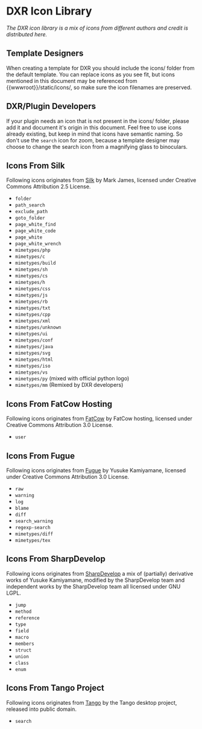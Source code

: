 DXR Icon Library
================
_The DXR icon library is a mix of icons from different authors and credit is distributed here._


Template Designers
------------------
When creating a template for DXR you should include the icons/ folder from the
default template. You can replace icons as you see fit, but icons mentioned in
this document may be referenced from {{wwwroot}}/static/icons/, so make sure
the icon filenames are preserved.


DXR/Plugin Developers
---------------------
If your plugin needs an icon that is not present in the icons/ folder,
please add it and document it's origin in this document.
Feel free to use icons already existing, but keep in mind that icons have
semantic naming. So don't use the `search` icon for zoom, because a template
designer may choose to change the search icon from a magnifying glass to
binoculars.


Icons From Silk
---------------------------------
Following icons originates from [Silk](http://www.famfamfam.com/lab/icons/silk/) 
by Mark James, licensed under Creative Commons Attribution 2.5 License.

 - `folder`
 - `path_search`
 - `exclude_path`
 - `goto_folder`
 - `page_white_find`
 - `page_white_code`
 - `page_white`
 - `page_white_wrench`
 - `mimetypes/php`
 - `mimetypes/c`
 - `mimetypes/build`
 - `mimetypes/sh`
 - `mimetypes/cs`
 - `mimetypes/h`
 - `mimetypes/css`
 - `mimetypes/js`
 - `mimetypes/rb`
 - `mimetypes/txt`
 - `mimetypes/cpp`
 - `mimetypes/xml`
 - `mimetypes/unknown`
 - `mimetypes/ui`
 - `mimetypes/conf`
 - `mimetypes/java`
 - `mimetypes/svg`
 - `mimetypes/html`
 - `mimetypes/iso`
 - `mimetypes/vs`
 - `mimetypes/py` (mixed with official python logo)
 - `mimetypes/mm` (Remixed by DXR developers)

Icons From FatCow Hosting
-------------------------
Following icons originates from [FatCow](http://www.fatcow.com/free-icons)
by FatCow hosting, licensed under Creative Commons Attribution 3.0 License.

 - `user`


Icons From Fugue
----------------
Following icons originates from [Fugue](http://p.yusukekamiyamane.com/)
by Yusuke Kamiyamane, licensed under Creative Commons Attribution 3.0 License.

 - `raw`
 - `warning`
 - `log`
 - `blame`
 - `diff`
 - `search_warning`
 - `regexp-search`
 - `mimetypes/diff`
 - `mimetypes/tex`


Icons From SharpDevelop
-----------------------
Following icons originates from 
[SharpDevelop](http://www.icsharpcode.net/OpenSource/SD/) a mix of (partially)
derivative works of Yusuke Kamiyamane, modified by the SharpDevelop team and
independent works by the SharpDevelop team all licensed under GNU LGPL.

 - `jump`
 - `method`
 - `reference`
 - `type`
 - `field`
 - `macro`
 - `members`
 - `struct`
 - `union`
 - `class`
 - `enum`


Icons From Tango Project
------------------------
Following icons originates from [Tango](http://tango.freedesktop.org/) by the
Tango desktop project, released into public domain.

 - `search`



